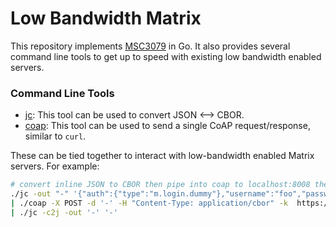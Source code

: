 # Low Bandwidth Matrix

This repository implements [MSC3079](https://github.com/matrix-org/matrix-doc/pull/3079) in Go.
It also provides several command line tools to get up to speed with existing low bandwidth enabled servers.


### Command Line Tools

 - [jc](/cmd/jc): This tool can be used to convert JSON <--> CBOR.
 - [coap](/cmd/coap): This tool can be used to send a single CoAP request/response, similar to `curl`.

These can be tied together to interact with low-bandwidth enabled Matrix servers. For example:
```bash
# convert inline JSON to CBOR then pipe into coap to localhost:8008 then convert the CBOR response back to JSON and print to stdout
./jc -out "-" '{"auth":{"type":"m.login.dummy"},"username":"foo","password":"barbarbar"}' \
| ./coap -X POST -d '-' -H "Content-Type: application/cbor" -k  https://localhost:8008/_matrix/client/r0/register \
| ./jc -c2j -out '-' '-'
```